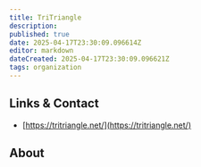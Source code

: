 ```yaml
---
title: TriTriangle
description: 
published: true
date: 2025-04-17T23:30:09.096614Z
editor: markdown
dateCreated: 2025-04-17T23:30:09.096621Z
tags: organization
---
```


## Links & Contact
- [https://tritriangle.net/](https://tritriangle.net/)

## About
